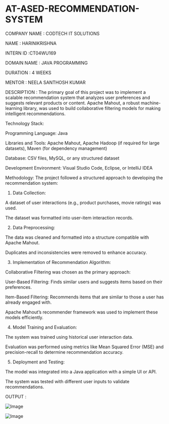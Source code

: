 # AT-ASED-RECOMMENDATION-SYSTEM

COMPANY NAME : CODTECH IT SOLUTIONS

NAME : HARINIKRISHNA

INTERN ID :CT04WU169

DOMAIN NAME : JAVA PROGRAMMING

DURATION : 4 WEEKS

MENTOR : NEELA SANTHOSH KUMAR

DESCRIPTION : The primary goal of this project was to implement a scalable recommendation system that analyzes user preferences and suggests relevant products or content. Apache Mahout, a robust machine-learning library, was used to build collaborative filtering models for making intelligent recommendations.

Technology Stack:

Programming Language: Java

Libraries and Tools: Apache Mahout, Apache Hadoop (if required for large datasets), Maven (for dependency management)

Database: CSV files, MySQL, or any structured dataset

Development Environment: Visual Studio Code, Eclipse, or IntelliJ IDEA


Methodology: The project followed a structured approach to developing the recommendation system:

1. Data Collection:

A dataset of user interactions (e.g., product purchases, movie ratings) was used.

The dataset was formatted into user-item interaction records.



2. Data Preprocessing:

The data was cleaned and formatted into a structure compatible with Apache Mahout.

Duplicates and inconsistencies were removed to enhance accuracy.



3. Implementation of Recommendation Algorithm:

Collaborative Filtering was chosen as the primary approach:

User-Based Filtering: Finds similar users and suggests items based on their preferences.

Item-Based Filtering: Recommends items that are similar to those a user has already engaged with.


Apache Mahout’s recommender framework was used to implement these models efficiently.



4. Model Training and Evaluation:

The system was trained using historical user interaction data.

Evaluation was performed using metrics like Mean Squared Error (MSE) and precision-recall to determine recommendation accuracy.



5. Deployment and Testing:

The model was integrated into a Java application with a simple UI or API.

The system was tested with different user inputs to validate recommendations.

OUTPUT : 

![Image](https://github.com/user-attachments/assets/53fd8c9a-c4f8-4f56-8959-8db49bbcc753)

![Image](https://github.com/user-attachments/assets/dd89133b-3b35-441b-8978-3cfe819c5cf7)
